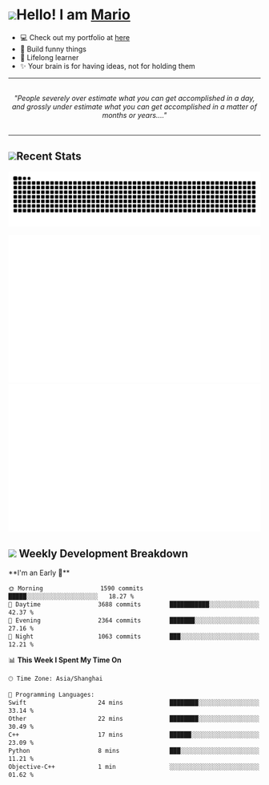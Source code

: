<h1><a href = "#"><img src="https://media.giphy.com/media/VgCDAzcKvsR6OM0uWg/giphy.gif" width="50"></a><span>Hello! I am <a href="https://github.com/mario1in">Mario</a></span></h1>

- 💻 Check out my portfolio at [here](https://shixiong.name)
- 🔨 Build funny things
- 🚀 Lifelong learner
- ✨ Your brain is for having ideas, not for holding them

<hr/>
<br/>
<div align="center">
<i>"People severely over estimate what you can get accomplished in a day, and grossly under estimate what you can get accomplished in a matter of months or years...." </i>
</div>
<br/>
<hr/>

<h2 align="left">
  <a href="#"><img src="https://emojis.slackmojis.com/emojis/images/1643514389/3643/cool-doge.gif?1643514389" height="30"></a>Recent Stats
</h2>

<picture>
  <source
    media="(prefers-color-scheme: dark)"
    srcset="https://raw.githubusercontent.com/mario1in/mario1in/output/github-contribution-grid-snake-dark.svg"
  />
  <source
    media="(prefers-color-scheme: light)"
    srcset="https://raw.githubusercontent.com/mario1in/mario1in/output/github-contribution-grid-snake.svg"
  />
  <img
    alt="github contribution grid snake animation"
    src="https://raw.githubusercontent.com/mario1in/mario1in/output/github-contribution-grid-snake.svg"
  />
</picture>

![overview](https://raw.githubusercontent.com/mario1in/mario1in/stats-output/generated/overview.svg)
![languages](https://raw.githubusercontent.com/mario1in/mario1in/stats-output/generated/languages.svg)

<h2 align="left">
  <a href="#"><img src="https://emojis.slackmojis.com/emojis/images/1643514062/184/nyancat_big.gif?1643514062" height="30"></a> Weekly Development Breakdown
</h2>
<!--START_SECTION:waka-->
**I'm an Early 🐤** 

```text
🌞 Morning                1590 commits        █████░░░░░░░░░░░░░░░░░░░░   18.27 % 
🌆 Daytime                3688 commits        ███████████░░░░░░░░░░░░░░   42.37 % 
🌃 Evening                2364 commits        ███████░░░░░░░░░░░░░░░░░░   27.16 % 
🌙 Night                  1063 commits        ███░░░░░░░░░░░░░░░░░░░░░░   12.21 % 
```


📊 **This Week I Spent My Time On** 

```text
🕑︎ Time Zone: Asia/Shanghai

💬 Programming Languages: 
Swift                    24 mins             ████████░░░░░░░░░░░░░░░░░   33.14 % 
Other                    22 mins             ████████░░░░░░░░░░░░░░░░░   30.49 % 
C++                      17 mins             ██████░░░░░░░░░░░░░░░░░░░   23.09 % 
Python                   8 mins              ███░░░░░░░░░░░░░░░░░░░░░░   11.21 % 
Objective-C++            1 min               ░░░░░░░░░░░░░░░░░░░░░░░░░   01.62 % 
```


<!--END_SECTION:waka-->

